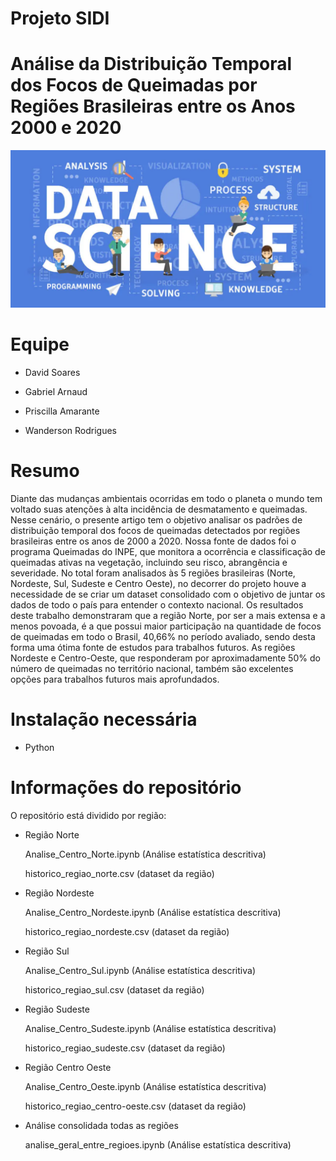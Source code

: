 # Projeto SIDI
# **Análise da Distribuição Temporal dos Focos de Queimadas por Regiões Brasileiras entre os Anos 2000 e 2020**

![](previews.png)

# Equipe

 * David Soares
 
 * Gabriel Arnaud
 
 * Priscilla Amarante
 
 * Wanderson Rodrigues
 
 # Resumo
 
 Diante das mudanças ambientais ocorridas em todo o planeta o mundo tem voltado suas atenções à alta incidência de desmatamento e queimadas.
 Nesse cenário, o presente artigo tem o objetivo analisar os padrões de distribuição temporal dos focos de queimadas detectados por regiões brasileiras entre os anos de 2000 a 2020.
 Nossa fonte de dados foi o programa Queimadas do INPE, que monitora a ocorrência e classificação de queimadas ativas na vegetação, incluindo seu risco, abrangência e severidade.
 No total foram analisados às 5 regiões brasileiras (Norte, Nordeste, Sul, Sudeste e Centro Oeste), no decorrer do projeto houve a necessidade de se criar um dataset consolidado com o objetivo de 
 juntar os dados de todo o país para entender o contexto nacional.
 Os resultados deste trabalho demonstraram que a região Norte, por ser a mais extensa e a menos povoada, é a que possui maior participação na quantidade de focos de queimadas em todo o Brasil, 40,66% no período avaliado, sendo desta forma uma ótima fonte de estudos para trabalhos futuros. As regiões Nordeste e Centro-Oeste, 
 que responderam por aproximadamente 50% do número de queimadas no território nacional, também são excelentes opções para trabalhos futuros mais aprofundados. 

# Instalação necessária

* Python

# Informações do repositório

O repositório está dividido por região:

* Região Norte

    Analise_Centro_Norte.ipynb (Análise estatística descritiva)
    
    historico_regiao_norte.csv (dataset da região)
* Região Nordeste

    Analise_Centro_Nordeste.ipynb (Análise estatística descritiva)
    
    historico_regiao_nordeste.csv (dataset da região)
* Região Sul

    Analise_Centro_Sul.ipynb (Análise estatística descritiva)
    
    historico_regiao_sul.csv (dataset da região)
* Região Sudeste

    Analise_Centro_Sudeste.ipynb (Análise estatística descritiva)
    
    historico_regiao_sudeste.csv (dataset da região)
* Região Centro Oeste

    Analise_Centro_Oeste.ipynb (Análise estatística descritiva)
    
    historico_regiao_centro-oeste.csv (dataset da região)
* Análise consolidada todas as regiões

    analise_geral_entre_regioes.ipynb (Análise estatística descritiva)
    
